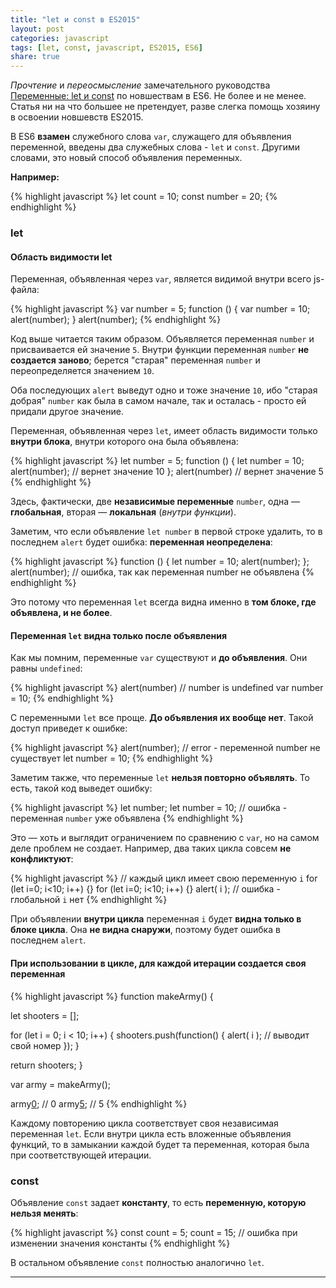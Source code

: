 ```yaml
---
title: "let и const в ES2015"
layout: post
categories: javascript
tags: [let, const, javascript, ES2015, ES6]
share: true
---
```


*Прочтение* и *переосмысление* замечательного руководства [Переменные: let и const](https://learn.javascript.ru/let-const) по новшествам в ES6. Не более и не менее. Статья ни на что большее не претендует, разве слегка помощь хозяину в освоении новшевств ES2015.

В ES6 **взамен** служебного слова `var`, служащего для объявления переменной, введены два служебных слова - `let` и `const`. Другими словами, это новый способ объявления переменных.

**Например:**

{% highlight javascript %}
let count = 10;
const number = 20;
{% endhighlight %}

### let

#### Область видимости let

Переменная, объявленная через `var`, является видимой внутри всего js-файла:

{% highlight javascript %}
var number = 5;
function () {
	var number = 10;
	alert(number);
}
alert(number);
{% endhighlight %}

Код выше читается таким образом. Объявляется переменная `number` и присваивается ей значение `5`. Внутри функции переменная `number` **не создается заново**; берется "старая" переменная `number` и переопределяется значением `10`.

Оба последующих `alert` выведут одно и тоже значение `10`, ибо "старая добрая" `number` как была в самом начале, так и осталась - просто ей придали другое значение.

Переменная, объявленная через `let`, имеет область видимости только **внутри блока**, внутри которого она была объявлена:

{% highlight javascript %}
let number = 5;
function () {
	let number = 10;
	alert(number); // вернет значение 10
};
alert(number) // вернет значение 5
{% endhighlight %}

Здесь, фактически, две **независимые переменные** `number`, одна — **глобальная**, вторая — **локальная** (*внутри функции*).

Заметим, что если объявление `let number` в первой строке удалить, то в последнем `alert` будет ошибка: **переменная неопределена**:

{% highlight javascript %}
function () {
	let number = 10;
	alert(number);
};
alert(number); // ошибка, так как переменная number не объявлена
{% endhighlight %}

Это потому что переменная `let` всегда видна именно в **том блоке, где объявлена, и не более**.

#### Переменная `let` видна только после объявления

Как мы помним, переменные `var` существуют и **до объявления**. Они равны `undefined`:

{% highlight javascript %}
alert(number) // number is undefined
var number = 10;
{% endhighlight %}

С переменными `let` все проще. **До объявления их вообще нет**. Такой доступ приведет к ошибке:

{% highlight javascript %}
alert(number); // error - переменной number не существует
let number = 10;
{% endhighlight %}

Заметим также, что переменные `let` **нельзя повторно объявлять**. То есть, такой код выведет ошибку:

{% highlight javascript %}
let number;
let number = 10; // ошибка - переменная `number` уже объявлена
{% endhighlight %}

Это — хоть и выглядит ограничением по сравнению с `var`, но на самом деле проблем не создает. Например, два таких цикла совсем **не конфликтуют**:

{% highlight javascript %}
// каждый цикл имеет свою переменную `i`
for (let i=0; i<10; i++) {}
for (let i=0; i<10; i++) {}
alert( i ); // ошибка - глобальной `i` нет
{% endhighlight %}

При объявлении **внутри цикла** переменная `i` будет **видна только в блоке цикла**. Она **не видна снаружи**, поэтому будет ошибка в последнем `alert`.

#### При использовании в цикле, для каждой итерации создается своя переменная

{% highlight javascript %}
function makeArmy() {

  let shooters = [];

  for (let i = 0; i < 10; i++) {
    shooters.push(function() {
      alert( i ); // выводит свой номер
    });
  }

  return shooters;
}

var army = makeArmy();

army[0](); // 0
army[5](); // 5
{% endhighlight %}

Каждому повторению цикла соответствует своя независимая переменная `let`. Если внутри цикла есть вложенные объявления функций, то в замыкании каждой будет та переменная, которая была при соответствующей итерации.

### const

Объявление `const` задает **константу**, то есть **переменную, которую нельзя менять**:

{% highlight javascript %}
const count = 5;
count = 15; // ошибка при изменении значения константы
{% endhighlight %}

В остальном объявление `const` полностью аналогично `let`.

***
